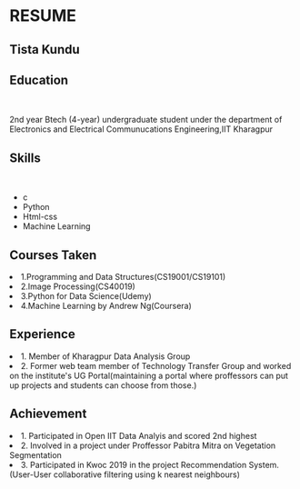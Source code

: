 
<html>
<body>
<head>
<link rel="stylesheet" href="https://maxcdn.bootstrapcdn.com/bootstrap/4.3.1/css/bootstrap.min.css">
<script src="https://maxcdn.bootstrapcdn.com/bootstrap/4.3.1/js/bootstrap.min.js"></script>
  </body>
</head>
<div class="jumbotron text-center">
  <h1>RESUME</h1>
  <h2>Tista Kundu</h2> 
</div>
<h2>Education</h2><br>
<p> 2nd year Btech (4-year) undergraduate student under the department of Electronics and Electrical Communucations Engineering,IIT Kharagpur</p>
<h2>Skills</h2><br>
<p><ul>
  <li>c</li>
  <li>Python</li>
  
  <li>Html-css</li>
  <li>Machine Learning</li>
</ul>






</p>
<p>
<h2>Courses Taken</h2>
<li>1.Programming and Data Structures(CS19001/CS19101)</li>
<li>2.Image Processing(CS40019)</li>
<li>3.Python for Data Science(Udemy)</li>
<li>4.Machine Learning by Andrew Ng(Coursera)</li>
</p>
<p>
<h2>Experience</h2>

<li>1. Member of Kharagpur Data Analysis Group</li>
   
<li>2. Former web team member of Technology Transfer Group and worked on the institute's UG Portal(maintaining a portal where proffessors can put up projects and students can choose from those.)</li>
</p>
<p>
<h2>Achievement</h2>
<li>1. Participated in Open IIT Data Analyis and scored 2nd highest</li>
<li>2. Involved in a project under Proffessor Pabitra Mitra on Vegetation Segmentation </li>
<li>3. Participated in Kwoc 2019 in the project Recommendation System.(User-User collaborative filtering using k nearest neighbours)</li>
</p>

 
</body>
</html>
